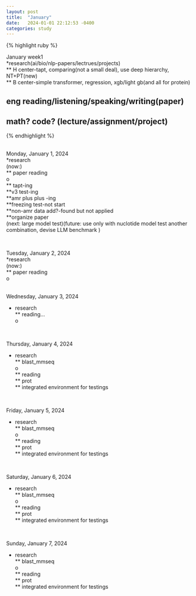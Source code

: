 ```yaml
---
layout: post
title:  "January"
date:   2024-01-01 22:12:53 -0400
categories: study
---
```







{% highlight ruby %}


January week1   
*research(ai/bio/nlp-papers/lectrues/projects)  
** H center-tapt, comparing(not a small deal), use deep hierarchy, NT+PT(new)  
** B center-simple transformer, regression, xgb/light gb(and all for protein)    
	
## eng reading/listening/speaking/writing(paper)  
## math? code? (lecture/assignment/project)    

{% endhighlight %}  
<br/>





Monday, January 1, 2024  
*research  
(now:)  
** paper reading  
o  
** tapt-ing  
**v3 test-ing  
**amr plus plus  -ing    
**freezing test-not start  
**non-amr data add?-found but not applied     
**organize paper  
(next: large model test)(future: use only with nuclotide model test another combination, devise LLM benchmark )  

<br/>  

Tuesday, January 2, 2024  
*research  
(now:)  
** paper reading  
o  
<br/>

Wednesday, January 3, 2024  
* research  
** reading...  
o  
<br/>  

Thursday, January 4, 2024  
* research  
** blast_mmseq  
o  
** reading  
** prot  
** integrated environment for testings  
<br/>  


Friday, January 5, 2024  
* research  
** blast_mmseq  
o  
** reading  
** prot  
** integrated environment for testings  
<br/>  


Saturday, January 6, 2024  
* research  
** blast_mmseq  
o  
** reading  
** prot  
** integrated environment for testings  
<br/>  

Sunday, January 7, 2024  
* research  
** blast_mmseq  
o  
** reading  
** prot  
** integrated environment for testings  
<br/>  











